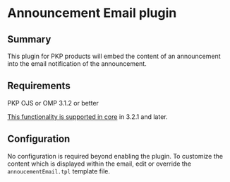 # Announcement Email plugin

## Summary
This plugin for PKP products will embed the content of an announcement into the email notification of the announcement.

## Requirements

PKP OJS or OMP 3.1.2 or better

[This functionality is supported in core](https://github.com/pkp/pkp-lib/issues/4746) in 3.2.1 and later.

## Configuration

No configuration is required beyond enabling the plugin.  To customize the content which is displayed within the email, edit or override the `annoucementEmail.tpl` template file.

